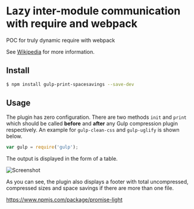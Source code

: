 # Lazy inter-module communication with require and webpack

POC for truly dynamic require with webpack

See [Wikipedia][Wikipedia] for more information.

## Install

```sh
$ npm install gulp-print-spacesavings --save-dev
```

## Usage

The plugin has zero configuration. There are two methods `init` and `print` which should be called __before__ and __after__ any Gulp compression plugin respectively. An example for `gulp-clean-css` and `gulp-uglify` is shown below.

```js
var gulp = require('gulp');
```

The output is displayed in the form of a table.

![Screenshot](https://raw.githubusercontent.com/ova2/gulp-print-spacesavings/master/space-savings-output.png)

As you can see, the plugin also displays a footer with total uncompressed, compressed sizes and space savings if there are more than one file.

[Wikipedia]: https://en.wikipedia.org/wiki/Data_compression_ratio

https://www.npmjs.com/package/promise-light
